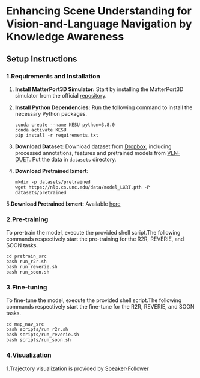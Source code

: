# Enhancing Scene Understanding for Vision-and-Language Navigation by Knowledge Awareness

## Setup Instructions

### 1.Requirements and Installation
  
1. **Install MatterPort3D Simulator:** Start by installing the MatterPort3D simulator from the official [repository](https://github.com/peteanderson80/Matterport3DSimulator).

2. **Install Python Dependencies:** Run the following command to install the necessary Python packages.
    ```setup
    conda create --name KESU python=3.8.0
    conda activate KESU
    pip install -r requirements.txt
    ```

3. **Download Dataset:** Download dataset from [Dropbox](https://www.dropbox.com/sh/u3lhng7t2gq36td/AABAIdFnJxhhCg2ItpAhMtUBa?dl=0), including processed annotations, features and pretrained models from [VLN-DUET](https://github.com/cshizhe/VLN-DUET). Put the data in `datasets` directory.

4. **Download Pretrained lxmert:**
   ```setup
   mkdir -p datasets/pretrained 
   wget https://nlp.cs.unc.edu/data/model_LXRT.pth -P datasets/pretrained
   ```
5.**Download Pretrained lxmert:**  Available [here](https://pan.baidu.com/s/1Q26O6j4lOxCOAmjWu0oHng?pwd=4kwf)
   
### 2.Pre-training  
To pre-train the model, execute the provided shell script.The following commands respectively start the pre-training for the R2R, REVERIE, and SOON tasks.
```pretrain
cd pretrain_src
bash run_r2r.sh
bash run_reverie.sh
bash run_soon.sh
```

### 3.Fine-tuning  
To fine-tune the model, execute the provided shell script.The following commands respectively start the fine-tune for the R2R, REVERIE, and SOON tasks.
```fine-tune
cd map_nav_src
bash scripts/run_r2r.sh
bash scripts/run_reverie.sh
bash scripts/run_soon.sh
```

### 4.Visualization
  
1.Trajectory visualization is provided by [Speaker-Follower](https://gist.github.com/ronghanghu/d250f3a997135c667b114674fc12edae)
